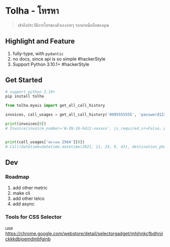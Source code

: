 # Tolha - โทรหา

> เข้าถึงประวัติการโทรของตัวเองง่ายๆ จากค่ายมือถือของคุณ

## Highlight and Feature
1. fully-type, with `pydantic`
2. no docs, since api is so simple #hackerStyle
3. Support Python 3.10.1+ #hackerStyle

## Get Started
```bash
# support python 3.10+
pip install tolha
```

```python
from tolha.myais import get_all_call_history

invoices, call_usages = get_all_call_history('0995555555', 'password1234', '1515566254125')

print(invoices[0])
# Invoice(invoice_number='W-IN-16-6412-xxxxxx', is_required_sr=False, period_description='ค่าใช้บริการวันที่ 24/11/2021 - 23/12/2021 (Due Date 15/01/2022)', period_from='24/11/2021', period_to='23/12/2021', payment_due_date='15/01/2022', total_balance='405.75', outstanding_balance='0.00', is_payable=False, event_seq='211224000', billing_system='NONBOS', bill_cycle='ธันวาคม 2564', remark='สามารถดูใบแจ้งค่าใช้บริการได้วันที่ 30 ธ.ค. 2564')


print(call_usages['ธันวาคม 2564'][0])
# Call(datetime=datetime.datetime(2021, 11, 24, 9, 43), destination_phoneNumber='08xxxxxxxx', destination_network='AIS', origin='Udon Thani', destination='AIS', addons='', duration=datetime.timedelta(seconds=60), calculated_cost=1.5, actual_cost=0.0, note='')
```

## Dev

### Roadmap
1. add other metric
2. make cli
3. add other telco
4. add async

### Tools for CSS Selector
use <https://chrome.google.com/webstore/detail/selectorgadget/mhjhnkcfbdhnjickkkdbjoemdmbfginb>
